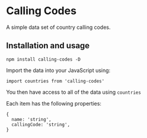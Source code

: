 # Calling Codes

A simple data set of country calling codes.

## Installation and usage

`npm install calling-codes -D`

Import the data into your JavaScript using:

`import countries from 'calling-codes'`

You then have access to all of the data using `countries`

Each item has the following properties:

```
{
  name: 'string',
  callingCode: 'string',
}
```